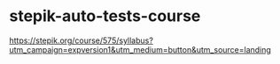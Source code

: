 # stepik-auto-tests-course
https://stepik.org/course/575/syllabus?utm_campaign=expversion1&utm_medium=button&utm_source=landing